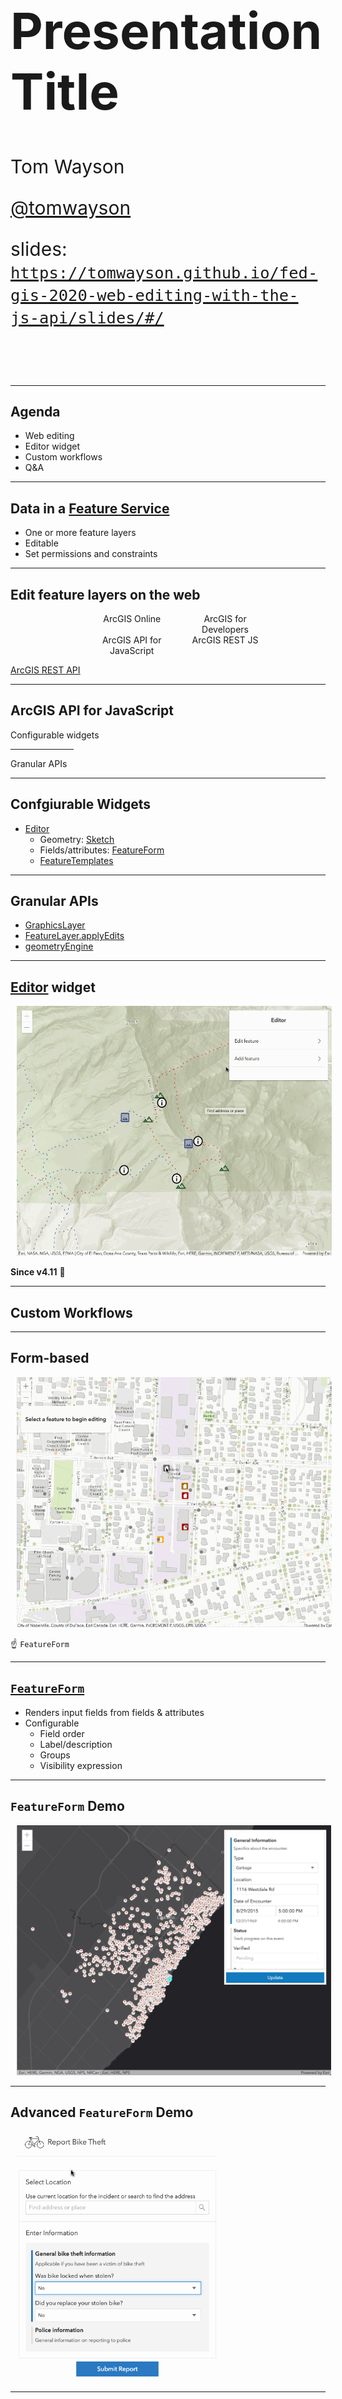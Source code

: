 <!-- .slide: data-background="../node_modules/esri-reveal.js-templates/img/2020/fed/bg-1.png" data-background-size="cover" style="padding-left: 80px;" -->

  <h1 style="text-align: left; font-size: 80px;">Presentation Title</h1>
  <p style="text-align: left; font-size: 30px;">Tom Wayson</p>
  <p style="text-align: left; font-size: 30px;"><a href="https://github.com/tomwayson">@tomwayson</a></p>
  <!-- TODO: shorten URL -->
  <p style="text-align: left; font-size: 30px;">slides: <a href="https://tomwayson.github.io/fed-gis-2020-web-editing-with-the-js-api/slides/#/"><code>https://tomwayson.github.io/fed-gis-2020-web-editing-with-the-js-api/slides/#/</code></a></p>
  
  <!-- Add these rows to push your text up so it is not interfering with the event name. Test on your actual projector! -->
  <p>&nbsp;</p> 
  <p>&nbsp;</p>
  <!-- /end spacer rows -->

---

<!-- .slide: data-background="../node_modules/esri-reveal.js-templates/img/2020/fed/bg-3.png" data-background-size="cover" -->

## Agenda

* Web editing
* Editor widget
* Custom workflows
* Q&A

---

<!-- .slide: data-background="../node_modules/esri-reveal.js-templates/img/2020/fed/bg-2.png" data-background-size="cover" -->

## Data in a [Feature Service](https://developers.arcgis.com/rest/services-reference/feature-service.htm)

* One or more feature layers
* Editable
* Set permissions and constraints

---

<!-- .slide: data-background="../node_modules/esri-reveal.js-templates/img/2020/fed/bg-2.png" data-background-size="cover" -->

## Edit feature layers on the web

<ul style="display: grid; grid-template-columns: 50% 50%; grid-column-gap: 10px; margin: 0 20%; list-style: none; text-align: center;">
  <li>ArcGIS Online</li>
  <li>ArcGIS for Developers</li>
  <li>ArcGIS API for JavaScript</li>
  <li>ArcGIS REST JS</li>
</ul>

<u>[ArcGIS REST API](https://developers.arcgis.com/rest/)</u>

---

<!-- .slide: data-background="../node_modules/esri-reveal.js-templates/img/2020/fed/bg-2.png" data-background-size="cover" -->

## ArcGIS API for JavaScript

Configurable widgets

<hr style="width: 20%;">

Granular APIs

---

<!-- .slide: data-background="../node_modules/esri-reveal.js-templates/img/2020/fed/bg-2.png" data-background-size="cover" -->


## Confgiurable Widgets

* [Editor](https://developers.arcgis.com/javascript/latest/api-reference/esri-widgets-Editor.html)
  * Geometry: [Sketch](http://developers.arcgis.com/javascript/latest/api-reference/esri-widgets-Sketch.html)
  * Fields/attributes: [FeatureForm](http://developers.arcgis.com/javascript/latest/api-reference/esri-widgets-FeatureForm.html)
  * [FeatureTemplates](http://developers.arcgis.com/javascript/latest/api-reference/esri-widgets-FeatureTemplates.html)

---

<!-- .slide: data-background="../node_modules/esri-reveal.js-templates/img/2020/fed/bg-2.png" data-background-size="cover" -->

## Granular APIs

* [GraphicsLayer](https://developers.arcgis.com/javascript/latest/api-reference/esri-layers-GraphicsLayer.html)
* [FeatureLayer.applyEdits](http://developers.arcgis.com/javascript/latest/api-reference/esri-layers-FeatureLayer.html#applyEdits)
* [geometryEngine](https://developers.arcgis.com/javascript/latest/api-reference/esri-geometry-geometryEngine.html)

---

<!-- .slide: data-background="../node_modules/esri-reveal.js-templates/img/2020/fed/bg-4.png" data-background-size="cover" -->

## [Editor](https://developers.arcgis.com/javascript/latest/api-reference/esri-widgets-Editor.html) widget

[<img src="./images/editor-in-action.gif" height="400" style="margin-left:10px; margin-right: 10px;"/>](https://developers.arcgis.com/javascript/latest/sample-code/widgets-editor-basic/index.html)

**Since v4.11** 🚀

---

<!-- .slide: data-background="../node_modules/esri-reveal.js-templates/img/2020/fed/bg-4.png" data-background-size="cover" -->

## Custom Workflows

---

<!-- .slide: data-background="../node_modules/esri-reveal.js-templates/img/2020/fed/bg-3.png" data-background-size="cover" -->

## Form-based

[<img src="images/ff-in-action.gif" height="400" style="margin-left:10px; margin-right: 10px;"/>](https://developers.arcgis.com/javascript/latest/sample-code/editing-groupedfeatureform/index.html)

☝ `FeatureForm`

---

## [`FeatureForm`](https://developers.arcgis.com/javascript/latest/api-reference/esri-widgets-FeatureForm.html)

* Renders input fields from fields & attributes<!-- .element: class="fragment" data-fragment-index="1" -->
* Configurable<!-- .element: class="fragment" data-fragment-index="2" -->
  * Field order
  * Label/description
  * Groups
  * Visibility expression

---

## `FeatureForm` Demo

[<img src="images/ff-demo.png" height="400" style="margin-left:10px; margin-right: 10px;"/>](../../demos/feature-form/index.html)

---

## Advanced `FeatureForm` Demo

[<img src="images/form-based-editing.gif" height="400" style="margin-left:10px; margin-right: 10px;"/>](https://jcfranco.github.io/dev-summit-2019-plenary-demos/form-based-editing/)

---

## ArcGIS REST JS

[<img src="images/rest-js-applyEdits.png" height="400" style="margin-left:10px; margin-right: 10px;"/>](https://esri.github.io/arcgis-rest-js/api/feature-layer/applyEdits/)

---

## [@esri/arcgis-rest-feature-layer](https://esri.github.io/arcgis-rest-js/api/feature-layer/)

* Use when your app doesn't have a map
* Bring your own UI (i.e. framework / library)

---

<!-- .slide: data-background="../node_modules/esri-reveal.js-templates/img/2020/fed/bg-3.png" data-background-size="cover" -->

## Geometry-based

<a href="https://developers.arcgis.com/javascript/latest/sample-code/sketch-geometries/index.html"><img src="images/sketch-basic-updating.png" height="400" style="margin-left:10px; margin-right: 10px;"/></a>

☝ `Sketch`

---

## [`Sketch`](https://developers.arcgis.com/javascript/latest/api-reference/esri-widgets-Sketch.html)

* Provides ability to manipulate geometries<!-- .element: class="fragment" data-fragment-index="1" -->
* Configurable<!-- .element: class="fragment" data-fragment-index="2" -->
  * Tool options (create and update)
  * Internal view listener for activating update workflow

---

<!-- .slide: data-background="../node_modules/esri-reveal.js-templates/img/2020/fed/bg-4.png" data-background-size="cover" -->

## Geometry-based Demos

* [Sketch](https://developers.arcgis.com/javascript/latest/sample-code/sketch-geometries/index.html)
* SketchViewModel with applyEdits
* Sketch with applyEdits
* Sketch with custom tools
* Sketch with custom snapping and validation

<!-- add screenshot for geometry-based demo -->

---

<!-- .slide: data-background="../node_modules/esri-reveal.js-templates/img/2020/fed/bg-4.png" data-background-size="cover" -->

## Recap

* Set constraints at the service level
* ArcGIS API for JavaScript
  * Editor widget
  * Custom workflows
* ArcGIS REST JS
  * Already have a framework, no map

---

## Additional Resources

- [JavaScript API SDK](https://developers.arcgis.com/javascript/)
- [Arcade - expression language](https://developers.arcgis.com/javascript/latest/guide/arcade/index.html)
- [ArcGIS REST JS](https://esri.github.io/arcgis-rest-js/)

---

<!-- SURVEY SLIDE: -->
<section data-markdown data-background="../node_modules/esri-reveal.js-templates/img/2020/fed/bg-rating.png">
</section>

---

## Questions?

##### For example

> 🤔 Where can I find the slides/source?

<!-- TODO: shorten URL -->
👉 [@tomwayson/fed-gis-2020-web-editing-with-the-js-api](https://github.com/tomwayson/fed-gis-2020-web-editing-with-the-js-api) 👈
